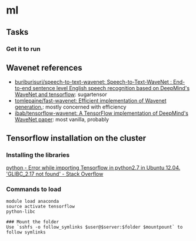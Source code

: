 # ml
## Tasks
### Get it to run

## Wavenet references
- [buriburisuri/speech-to-text-wavenet: Speech-to-Text-WaveNet : End-to-end sentence level English speech recognition based on DeepMind's WaveNet and tensorflow](https://github.com/buriburisuri/speech-to-text-wavenet): sugartensor
- [tomlepaine/fast-wavenet: Efficient implementation of Wavenet generation.](https://github.com/tomlepaine/fast-wavenet): mostly concerned with efficiency
- [ibab/tensorflow-wavenet: A TensorFlow implementation of DeepMind's WaveNet paper](https://github.com/ibab/tensorflow-wavenet): most vanilla, probably

## Tensorflow installation on the cluster
### Installing the libraries
[python - Error while importing Tensorflow in python2.7 in Ubuntu 12.04. 'GLIBC_2.17 not found' - Stack Overflow](http://stackoverflow.com/questions/33655731/error-while-importing-tensorflow-in-python2-7-in-ubuntu-12-04-glibc-2-17-not-f/34897674#34897674)

### Commands to load

```
module load anaconda
source activate tensorflow
python-libc

### Mount the folder
Use `sshfs -o follow_symlinks $user@$server:$folder $mountpount` to follow symlinks

